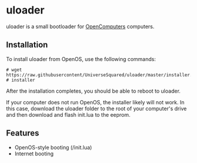 # uloader

uloader is a small bootloader for [OpenComputers](https://ocdoc.cil.li/) computers.

## Installation

To install uloader from OpenOS, use the following commands:
```
# wget https://raw.githubusercontent/UniverseSquared/uloader/master/installer.lua
# installer
```

After the installation completes, you should be able to reboot to uloader.

If your computer does not run OpenOS, the installer likely will not work. In this case, download the uloader folder to the root of your computer's drive and then download and flash init.lua to the eeprom.

## Features

- OpenOS-style booting (/init.lua)
- Internet booting
